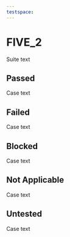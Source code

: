 ```yaml
---
testspace:
---
```

# FIVE_2
Suite text
## Passed
Case text
## Failed
Case text
## Blocked
Case text
## Not Applicable
Case text
## Untested
Case text
